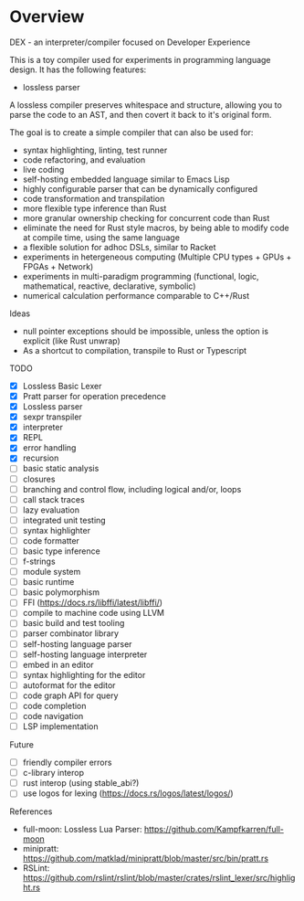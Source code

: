 # Overview

DEX - an interpreter/compiler focused on Developer Experience

This is a toy compiler used for experiments in programming language design.  It has the following features:

- lossless parser


A lossless compiler preserves whitespace and structure, allowing you to parse the code to an AST, and then covert it back to it's original form.

The goal is to create a simple compiler that can also be used for:
- syntax highlighting, linting, test runner
- code refactoring, and evaluation
- live coding
- self-hosting embedded language similar to Emacs Lisp 
- highly configurable parser that can be dynamically configured
- code transformation and transpilation
- more flexible type inference than Rust
- more granular ownership checking for concurrent code than Rust
- eliminate the need for Rust style macros, by being able to modify code at compile time, using the same language
- a flexible solution for adhoc DSLs, similar to Racket
- experiments in hetergeneous computing (Multiple CPU types + GPUs + FPGAs + Network)
- experiments in multi-paradigm programming (functional, logic, mathematical, reactive, declarative, symbolic)
- numerical calculation performance comparable to C++/Rust

Ideas
- null pointer exceptions should be impossible, unless the option is explicit (like Rust unwrap)
- As a shortcut to compilation, transpile to Rust or Typescript

TODO

- [x] Lossless Basic Lexer
- [x] Pratt parser for operation precedence
- [x] Lossless parser 
- [x] sexpr transpiler
- [x] interpreter
- [x] REPL
- [x] error handling
- [x] recursion
- [ ] basic static analysis
- [ ] closures
- [ ] branching and control flow, including logical and/or, loops
- [ ] call stack traces
- [ ] lazy evaluation
- [ ] integrated unit testing
- [ ] syntax highlighter
- [ ] code formatter
- [ ] basic type inference
- [ ] f-strings
- [ ] module system
- [ ] basic runtime
- [ ] basic polymorphism
- [ ] FFI (https://docs.rs/libffi/latest/libffi/)
- [ ] compile to machine code using LLVM
- [ ] basic build and test tooling
- [ ] parser combinator library
- [ ] self-hosting language parser
- [ ] self-hosting language interpreter
- [ ] embed in an editor
- [ ] syntax highlighting for the editor
- [ ] autoformat for the editor
- [ ] code graph API for query
- [ ] code completion
- [ ] code navigation
- [ ] LSP implementation

Future

- [ ] friendly compiler errors
- [ ] c-library interop
- [ ] rust interop (using stable_abi?)
- [ ] use logos for lexing (https://docs.rs/logos/latest/logos/)

References

- full-moon: Lossless Lua Parser: https://github.com/Kampfkarren/full-moon
- minipratt: https://github.com/matklad/minipratt/blob/master/src/bin/pratt.rs
- RSLint: https://github.com/rslint/rslint/blob/master/crates/rslint_lexer/src/highlight.rs
